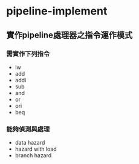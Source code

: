 # pipeline-implement

## 實作pipeline處理器之指令運作模式

### 需實作下列指令
* lw
* add
* addi
* sub
* and
* or
* ori
* beq

### 能夠偵測與處理
* data hazard
* hazard with load
* branch hazard
